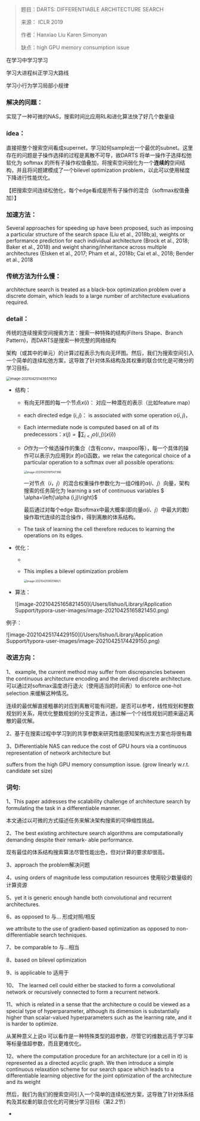 > 题目：DARTS: DIFFERENTIABLE ARCHITECTURE SEARCH
>
> 来源： ICLR 2019
>
> 作者：Hanxiao Liu   Karen Simonyan
>
> 缺点：high GPU memory consumption issue

在学习中学习学习

学习大进程纠正学习大路线

学习小行为学习局部小规律

### 解决的问题：

实现了一种可微的NAS，搜索时间比应用RL和进化算法快了好几个数量级

### idea：

直接把整个搜索空间看成supernet，学习如何sample出一个最优的subnet。这里存在的问题是子操作选择的过程是离散不可导，故DARTS 将单一操作子选择松弛软化为 softmax 的所有子操作权值叠加，将搜索空间弱化为一个**连续的**空间结构，并且将问题建模成了一个bilevel optimization problem，以此可以使用梯度下降进行性能优化。

【把搜索空间连续松弛化，每个edge看成是所有子操作的混合（softmax权值叠加）】

### 加速方法：

Several approaches for speeding up have been proposed, such as imposing a particular structure of the search space (Liu et al., 2018b;a), weights or performance prediction for each individual architecture (Brock et al., 2018; Baker et al., 2018) and weight sharing/inheritance across multiple architectures (Elsken et al., 2017; Pham et al., 2018b; Cai et al., 2018; Bender et al., 2018

### 传统方法为什么慢：

architecture search is treated as a black-box optimization problem over a discrete domain, which leads to a large number of architecture evaluations required.

### detail：

传统的连续搜索空间搜索方法：搜索一种特殊的结构(Filters Shape、Branch Pattern)，而DARTS是搜索一种完整的网络结构

架构（或其中的单元）的计算过程表示为有向无环图。然后，我们为搜索空间引入一个简单的连续松弛方案，这导致了针对体系结构及其权重的联合优化是可微分的学习目标。

<img src="/Users/lishuo/Library/Application Support/typora-user-images/image-20210425143937902.png" alt="image-20210425143937902" style="zoom:67%;" />



* 结构：

  * 有向无环图的每一个节点$x(i)$：	对应一种潜在的表示（比如feature map）

  * each directed edge $(i,j)$： 	is associated with some operation $o(i,j)$，

  * Each intermediate node is computed based on all of its predecessors：$x(j) = 􏰄 \sum _{i<j}o(i,j)(x(i))$

  * $O$作为一个候选操作的集合（含有conv，maxpool等），每一个具体的操作可以表示为应用到$x$ 的$o()$函数，we relax the categorical choice of a particular operation to a softmax over all possible operations:

    <img src="/Users/lishuo/Library/Application Support/typora-user-images/image-20210425161547386.png" alt="image-20210425161547386" style="zoom:50%;" />

    一对节点$（i，j）$的混合权重操作参数化为一组$O$维的$α(i、 j）$向量，架构搜索的任务简化为 learning a set of continuous variables $ \alpha=\left\{\alpha (i,j)\right\}$

    最后通过对每个edge 取softmax中最大概率(即向量$α(i、 j）$中最大的数)操作取代连续的混合操作，得到离散的体系结构。

  * The task of learning the cell therefore reduces to learning the operations on its edges.

* 优化：

  * 

  * This implies a bilevel optimization problem 

    <img src="/Users/lishuo/Library/Application Support/typora-user-images/image-20210425165516921.png" alt="image-20210425165516921" style="zoom:50%;" />

* 算法：

  ![image-20210425165821450](/Users/lishuo/Library/Application Support/typora-user-images/image-20210425165821450.png)

例子：

![image-20210425174429150](/Users/lishuo/Library/Application Support/typora-user-images/image-20210425174429150.png)

### 改进方向：

1、 example, the current method may suffer from discrepancies between the continuous architecture encoding and the derived discrete architecture.可以通过对softmax温度进行退火（使用适当的时间表）to enforce one-hot selection  来缓解这种情况。

连续的最优解直接粗暴的对应到离散可能有问题，是否可以参考，线性规划和整数规划的关系，用优化整数规划的分支定界法，通过解一个个线性规划问题来逼近离散的最优解。

2、基于在搜索过程中学习到的共享参数来研究性能感知架构派生方案也将很有趣

3、Differentiable NAS can reduce the cost of GPU hours via a continuous representation of network architecture but 

suffers from the high GPU memory consumption issue.     (grow linearly w.r.t. candidate set size)

### 词句:

1、This paper addresses the scalability challenge of architecture search by formulating the task in a differentiable manner.

本文通过以可微的方式描述任务来解决架构搜索的可伸缩性挑战。

2、The best existing architecture search algorithms are computationally demanding despite their remark- able performance.

现有最佳的体系结构搜索算法尽管性能出色，但对计算的要求却很高。

3、approach the problem解决问题

4、using orders of magnitude less computation resources 使用较少数量级的计算资源

5、yet it is generic enough handle both convolutional and recurrent architectures.

6、as opposed to 与... 形成对照/相反 

we attribute to the use of gradient-based optimization as opposed to non-differentiable search techniques.

7、be comparable to 与...相当

8、based on bilevel optimization

9、is applicable to 适用于

10、 The learned cell could either be stacked to form a convolutional network or recursively connected to form a recurrent network.

11、which is related in a sense that the architecture α could be viewed as a special type of hyperparameter, although its dimension is substantially higher than scalar-valued hyperparameters such as the learning rate, and it is harder to optimize.

从某种意义上说α 可以看作是一种特殊类型的超参数，尽管它的维数远高于学习率等标量值超参数，而且更难优化。

12、where the computation procedure for an architecture (or a cell in it) is represented as a directed acyclic graph. We then introduce a simple continuous relaxation scheme for our search space which leads to a differentiable learning objective for the joint optimization of the architecture and its weight

然后，我们为我们的搜索空间引入一个简单的连续松弛方案，这导致了针对体系结构及其权重的联合优化的可微分学习目标（第2.2节）





- 